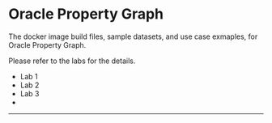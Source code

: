 # Oracle Property Graph

The docker image build files, sample datasets, and use case exmaples, for Oracle Property Graph.

Please refer to the labs for the details.

- Lab 1 
- Lab 2
- Lab 3
- 


___

